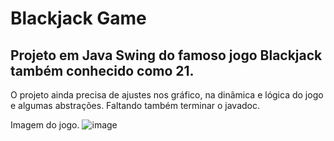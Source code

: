 # Blackjack Game
## Projeto em Java Swing do famoso jogo Blackjack também conhecido como 21.
O projeto ainda precisa de ajustes nos gráfico, na dinâmica e lógica do jogo e algumas abstrações.
Faltando também terminar o javadoc.

Imagem do jogo.
![image](https://user-images.githubusercontent.com/105865020/226217654-4ca33cec-b4a3-4244-998a-0d1eeeed3e16.png)
